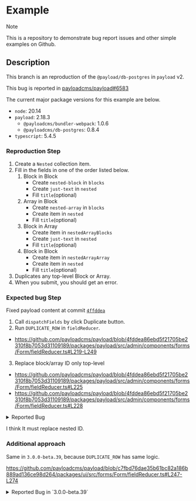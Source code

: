 # Example

> [!NOTE]
> This is a repository to demonstrate bug report issues and other simple examples on Github.

## Description

This branch is an reproduction of the `@payload/db-postgres` in `payload` v2.

This bug is reported in [payloadcms/payload#6583](https://github.com/payloadcms/payload/issues/6583)

The current major package versions for this example are below.

- `node`: 20.14
- `payload`: 2.18.3
  - `@payloadcms/bundler-webpack`: 1.0.6
  - `@payloadcms/db-postgres`: 0.8.4
- `typescript`: 5.4.5

### Reproduction Step

1. Create a `Nested` collection item.
2. Fill in the fields in one of the order listed below.
    1. Block in Block
        - Create `nested-block` in `blocks`
        - Create `just-text` in `nested`
        - Fill `title`(optional)
    2. Array in Block
        - Create `nested-array` in `blocks`
        - Create item in `nested`
        - Fill `title`(optional)
    3. Block in Array
        - Create item in `nestedArrayBlocks`
        - Create `just-text` in `nested`
        - Fill `title`(optional)
    4. Block in Block
        - Create item in `nestedArrayArray`
        - Create item in `nested`
        - Fill `title`(optional)
3. Duplicates any top-level Block or Array.
4. When you submit, you should get an error.

### Expected bug Step

Fixed payload content at commit [`4ffddea`](https://github.com/payloadcms/payload/tree/4fddea86ebd5f21705be2310f8b7053d31109189)

1. Call `dispatchFields` by click Duplicate button.
2. Run `DUPLICATE_ROW` in `fieldReducer`.
  - https://github.com/payloadcms/payload/blob/4fddea86ebd5f21705be2310f8b7053d31109189/packages/payload/src/admin/components/forms/Form/fieldReducer.ts#L219-L249
3. Replace block/array ID only top-level
  - https://github.com/payloadcms/payload/blob/4fddea86ebd5f21705be2310f8b7053d31109189/packages/payload/src/admin/components/forms/Form/fieldReducer.ts#L225
  - https://github.com/payloadcms/payload/blob/4fddea86ebd5f21705be2310f8b7053d31109189/packages/payload/src/admin/components/forms/Form/fieldReducer.ts#L228

<details>
<summary>
Reported Bug
</summary>

```text
[16:56:40] ERROR (payload): TypeError: Cannot read properties of undefined (reading 'nested_blocks_just_text_pkey')
    at upsertRow (D:\GithubProject\example-list\node_modules\.pnpm\@payloadcms+db-postgres@0.8.4_@types+react@18.3.3_payload@2.18.3_@swc+helpers@0.5.11_@types+r_utjmzo3j7ceboprn5scvypgwvm\node_modules\@payloadcms\db-postgres\src\upsertRow\index.ts:318:57)
    at processTicksAndRejections (node:internal/process/task_queues:95:5)
    at async Object.updateOne (D:\GithubProject\example-list\node_modules\.pnpm\@payloadcms+db-postgres@0.8.4_@types+react@18.3.3_payload@2.18.3_@swc+helpers@0.5.11_@types+r_utjmzo3j7ceboprn5scvypgwvm\node_modules\@payloadcms\db-postgres\src\update.ts:44:18)
    at async updateByID (D:\GithubProject\example-list\node_modules\.pnpm\payload@2.18.3_@swc+helpers@0.5.11_@types+react@18.3.3_esbuild@0.19.12_typescript@5.4.5_webpa_w2wwwoljy4lt2mm3kbswof65oi\node_modules\payload\src\collections\operations\updateByID.ts:269:16)
    at async updateByIDHandler (D:\GithubProject\example-list\node_modules\.pnpm\payload@2.18.3_@swc+helpers@0.5.11_@types+react@18.3.3_esbuild@0.19.12_typescript@5.4.5_webpa_w2wwwoljy4lt2mm3kbswof65oi\node_modules\payload\src\collections\requestHandlers\updateByID.ts:43:17)
```

</details>

I think It must replace nested ID.

### Additional approach

Same in `3.0.0-beta.39`, because `DUPLICATE_ROW` has same logic.

https://github.com/payloadcms/payload/blob/c7fbd76dae35b61bc82a186b889ad136ce98d264/packages/ui/src/forms/Form/fieldReducer.ts#L247-L274


<details>
<summary>
Reported Bug in `3.0.0-beta.39`
</summary>

```text
 POST /api/form-state 200 in 29ms
 POST /api/form-state 200 in 31ms
[17:45:40] ERROR: TypeError: Cannot read properties of undefined (reading 'nested_blocks_just_text_pkey')
    at upsertRow (webpack-internal:///(rsc)/./node_modules/.pnpm/@payloadcms+db-postgres@3.0.0-beta.39_payload@3.0.0-beta.39_react@19.0.0-rc-f994737d14-202405_2nspayvwlqhwq63fyyc272u4ay/node_modules/@payloadcms/db-postgres/dist/upsertRow/index.js:262:59)
    at process.processTicksAndRejections (node:internal/process/task_queues:95:5)
    at async Object.updateOne (webpack-internal:///(rsc)/./node_modules/.pnpm/@payloadcms+db-postgres@3.0.0-beta.39_payload@3.0.0-beta.39_react@19.0.0-rc-f994737d14-202405_2nspayvwlqhwq63fyyc272u4ay/node_modules/@payloadcms/db-postgres/dist/update.js:49:20)
    at async updateByIDOperation (webpack-internal:///(rsc)/./node_modules/.pnpm/payload@3.0.0-beta.39_@swc+core@1.5.24_@swc+types@0.1.7_graphql@16.8.1_typescript@5.4.5/node_modules/payload/dist/collections/operations/updateByID.js:222:22)
    at async Object.updateByID (webpack-internal:///(rsc)/./node_modules/.pnpm/@payloadcms+next@3.0.0-beta.39_graphql@16.8.1_monaco-editor@0.49.0_next@15.0.0-rc.0_payload@3_bycrjqlo3lguyhsywwxtlataiy/node_modules/@payloadcms/next/dist/routes/rest/collections/updateByID.js:25:17)
    at async eval (webpack-internal:///(rsc)/./node_modules/.pnpm/@payloadcms+next@3.0.0-beta.39_graphql@16.8.1_monaco-editor@0.49.0_next@15.0.0-rc.0_payload@3_bycrjqlo3lguyhsywwxtlataiy/node_modules/@payloadcms/next/dist/routes/rest/index.js:687:35)
    at async D:\GithubProject\test-p-beta\node_modules\.pnpm\next@15.0.0-rc.0_react-dom@19.0.0-rc-f994737d14-20240522_react@19.0.0-rc-f994737d14-20240522\node_modules\next\dist\compiled\next-server\app-route.runtime.dev.js:6:63352
    at async eP.execute (D:\GithubProject\test-p-beta\node_modules\.pnpm\next@15.0.0-rc.0_react-dom@19.0.0-rc-f994737d14-20240522_react@19.0.0-rc-f994737d14-20240522\node_modules\next\dist\compiled\next-server\app-route.runtime.dev.js:6:54549)
    at async eP.handle (D:\GithubProject\test-p-beta\node_modules\.pnpm\next@15.0.0-rc.0_react-dom@19.0.0-rc-f994737d14-20240522_react@19.0.0-rc-f994737d14-20240522\node_modules\next\dist\compiled\next-server\app-route.runtime.dev.js:6:64693)
    at async doRender (D:\GithubProject\test-p-beta\node_modules\.pnpm\next@15.0.0-rc.0_react-dom@19.0.0-rc-f994737d14-20240522_react@19.0.0-rc-f994737d14-20240522\node_modules\next\dist\server\base-server.js:1419:42)
    at async responseGenerator (D:\GithubProject\test-p-beta\node_modules\.pnpm\next@15.0.0-rc.0_react-dom@19.0.0-rc-f994737d14-20240522_react@19.0.0-rc-f994737d14-20240522\node_modules\next\dist\server\base-server.js:1640:40)
    at async DevServer.renderToResponseWithComponentsImpl (D:\GithubProject\test-p-beta\node_modules\.pnpm\next@15.0.0-rc.0_react-dom@19.0.0-rc-f994737d14-20240522_react@19.0.0-rc-f994737d14-20240522\node_modules\next\dist\server\base-server.js:1665:28)
    at async DevServer.renderPageComponent (D:\GithubProject\test-p-beta\node_modules\.pnpm\next@15.0.0-rc.0_react-dom@19.0.0-rc-f994737d14-20240522_react@19.0.0-rc-f994737d14-20240522\node_modules\next\dist\server\base-server.js:1978:24)
    at async DevServer.renderToResponseImpl (D:\GithubProject\test-p-beta\node_modules\.pnpm\next@15.0.0-rc.0_react-dom@19.0.0-rc-f994737d14-20240522_react@19.0.0-rc-f994737d14-20240522\node_modules\next\dist\server\base-server.js:2016:32)
    at async DevServer.pipeImpl (D:\GithubProject\test-p-beta\node_modules\.pnpm\next@15.0.0-rc.0_react-dom@19.0.0-rc-f994737d14-20240522_react@19.0.0-rc-f994737d14-20240522\node_modules\next\dist\server\base-server.js:908:25)
    at async NextNodeServer.handleCatchallRenderRequest (D:\GithubProject\test-p-beta\node_modules\.pnpm\next@15.0.0-rc.0_react-dom@19.0.0-rc-f994737d14-20240522_react@19.0.0-rc-f994737d14-20240522\node_modules\next\dist\server\next-server.js:273:17)
    at async DevServer.handleRequestImpl (D:\GithubProject\test-p-beta\node_modules\.pnpm\next@15.0.0-rc.0_react-dom@19.0.0-rc-f994737d14-20240522_react@19.0.0-rc-f994737d14-20240522\node_modules\next\dist\server\base-server.js:804:17)
    at async D:\GithubProject\test-p-beta\node_modules\.pnpm\next@15.0.0-rc.0_react-dom@19.0.0-rc-f994737d14-20240522_react@19.0.0-rc-f994737d14-20240522\node_modules\next\dist\server\dev\next-dev-server.js:339:20
    at async Span.traceAsyncFn (D:\GithubProject\test-p-beta\node_modules\.pnpm\next@15.0.0-rc.0_react-dom@19.0.0-rc-f994737d14-20240522_react@19.0.0-rc-f994737d14-20240522\node_modules\next\dist\trace\trace.js:157:20)
    at async DevServer.handleRequest (D:\GithubProject\test-p-beta\node_modules\.pnpm\next@15.0.0-rc.0_react-dom@19.0.0-rc-f994737d14-20240522_react@19.0.0-rc-f994737d14-20240522\node_modules\next\dist\server\dev\next-dev-server.js:336:24)
    at async invokeRender (D:\GithubProject\test-p-beta\node_modules\.pnpm\next@15.0.0-rc.0_react-dom@19.0.0-rc-f994737d14-20240522_react@19.0.0-rc-f994737d14-20240522\node_modules\next\dist\server\lib\router-server.js:175:21)
    at async handleRequest (D:\GithubProject\test-p-beta\node_modules\.pnpm\next@15.0.0-rc.0_react-dom@19.0.0-rc-f994737d14-20240522_react@19.0.0-rc-f994737d14-20240522\node_modules\next\dist\server\lib\router-server.js:354:24)
    at async requestHandlerImpl (D:\GithubProject\test-p-beta\node_modules\.pnpm\next@15.0.0-rc.0_react-dom@19.0.0-rc-f994737d14-20240522_react@19.0.0-rc-f994737d14-20240522\node_modules\next\dist\server\lib\router-server.js:378:13)
    at async Server.requestListener (D:\GithubProject\test-p-beta\node_modules\.pnpm\next@15.0.0-rc.0_react-dom@19.0.0-rc-f994737d14-20240522_react@19.0.0-rc-f994737d14-20240522\node_modules\next\dist\server\lib\start-server.js:142:13)
```

</detail>

## ChangeLog

- Add README and Issue number

